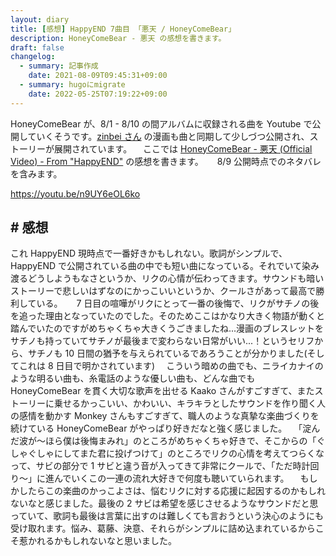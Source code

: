 ```yaml
---
layout: diary
title: [感想] HappyEND 7曲目 「悪天 / HoneyComeBear」
description: HoneyComeBear - 悪天 の感想を書きます。
draft: false
changelog:
  - summary: 記事作成
    date: 2021-08-09T09:45:31+09:00
  - summary: hugoにmigrate
    date: 2022-05-25T07:19:22+09:00
---
```


HoneyComeBear が、8/1 - 8/10 の間アルバムに収録される曲を Youtube で公開していくそうです。[zinbei さん](https://twitter.com/tz036) の漫画も曲と同期して少しづつ公開され、ストーリーが展開されています。
　ここでは [HoneyComeBear - 悪天 (Official Video) - From "HappyEND"](https://youtu.be/n9UY6eOL6ko) の感想を書きます。
　 8/9 公開時点でのネタバレを含みます。

https://youtu.be/n9UY6eOL6ko

## # 感想

これ HappyEND 現時点で一番好きかもしれない。歌詞がシンプルで、HappyEND で公開されている曲の中でも短い曲になっている。それでいて染み渡るどうしようもなさというか、リクの心情が伝わってきます。サウンドも暗いストーリーで悲しいはずなのにかっこいいというか、クールさがあって最高で勝利している。
　 7 日目の喧嘩がリクにとって一番の後悔で、リクがサチノの後を追った理由となっていたのでした。そのためここはかなり大きく物語が動くと踏んでいたのですがめちゃくちゃ大きくうごきましたね...漫画のブレスレットをサチノも持っていてサチノが最後まで変わらない日常がいい...！というセリフから、サチノも 10 日間の猶予を与えられているであろうことが分かりました(そしてこれは 8 日目で明かされています)
　こういう暗めの曲でも、ニライカナイのような明るい曲も、糸電話のような優しい曲も、どんな曲でも HoneyComeBear を貫く大切な歌声を出せる Kaako さんがすごすぎて、またストーリーに乗せるかっこいい、かわいい、キラキラとしたサウンドを作り聞く人の感情を動かす Monkey さんもすごすぎて、職人のような真摯な楽曲づくりを続けている HoneyComeBear がやっぱり好きだなと強く感じました。
　「淀んだ波が〜ほら僕は後悔まみれ」のところがめちゃくちゃ好きで、そこからの「ぐしゃぐしゃにしてまた君に投げつけて」のところでリクの心情を考えてつらくなって、サビの部分で 1 サビと違う音が入ってきて非常にクールで、「ただ時計回り〜」に進んでいくこの一連の流れ大好きで何度も聴いていられます。
　もしかしたらこの楽曲のかっこよさは、悩むリクに対する応援に起因するのかもしれないなと感じました。最後の 2 サビは希望を感じさせるようなサウンドだと思っていて、歌詞も最後は言葉に出すのは難しくても言おうという決心のようにも受け取れます。悩み、葛藤、決意、それらがシンプルに詰め込まれているからこそ惹かれるかもしれないなと思いました。
